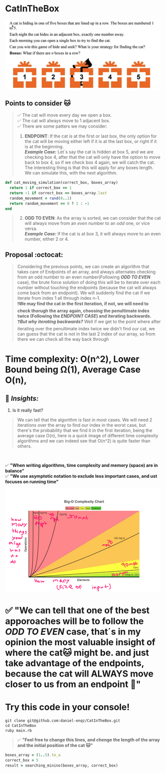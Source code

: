 # CatInTheBox
<p align="center">
  <img src="assets/image.png" />
</p>

## Points to consider 🐱
> ✅ The cat will move every day we open a box.<br>
> ✅ The cat will always move to 1 adjacent box. <br>
> ✅ There are some patters we may consider: <br>
> 1. **ENDPOINT**: If the cat is at the first or last box, the only option for the cat will be moving either left if it is at the last box, or right if it is at the beginning. <br>
> **_Example Case:_** Let´s say the cat is hidden at box 5, and we are checking box 4, after that the cat will only have the option to move back to box 4, so if we check box 4 again, we will catch the cat. The interesting thing is that this will apply for any boxes length. <br>
> We can simulate this, with the next algorithm.
```ruby
def cat_moving_simulation(correct_box, boxes_array)
  return 1 if correct_box == 1
  return -1 if correct_box == boxes_array.last
  random_movement = rand(0..1)
  return random_movement == 0 ? 1 : -1
end
```
> 2. **ODD TO EVEN**: As the array is sorted, we can consider that the cat will always move from an _even_ number to an _odd_ one, or vice versa. <br>
> **_Example Case:_** If the cat is at box 3, it will always move to an even number, either 2 or 4. 

## Proposal :octocat:
> Considering the previous points, we can create an algorithm that takes care of Endpoints of an array, and always alternates checking from an odd number to an even number(Following **_ODD TO EVEN_** case), the brute force solution of doing this will be to iterate over each number without touching the endpoints (because the cat will always come back from an endpoint). We will suddenly find the cat if we iterate from index 1 all through index n-1. <br>
❗**We may find the cat in the first iteration, if not, we will need to check thorugh the array again, choosing the penultimate index twice (Following the _ENDPOINT CASE_) and iterating backwards.** 
❓**_But why iterating backwards?_** Well if we get to the point where after iterating over the penultimate index twice we didn't find our cat, we can guess that the cat is not in the last 2 index of our array, so from there we can check all the way back through

# Time complexity: O(n^2), Lower Bound being Ω(1), Average Case O(n), 

## 🧦 **_Insights:_** 
1. Is it really fast?
> We can tell that the algorithm is fast in most cases. We will need 2 iterations over the array to find our index in the worst case, but there's the probability that we find it in the first iteration, being the average case O(n), here is a quick image of different time complexity algorithms and we can indeed see that O(n^2) is quite faster than others.
<br>

✅ **"When writing algorithms, time complexity and memory (space) are in balance"** <br>
✅ **"We use asymptotic notation to exclude less important cases, and ust focuses on running time"**

<p align="center">
  <img src="assets/complexity.png" />
</p>

# ✅ **"We can tell that one of the best apporoaches will be to follow the _ODD TO EVEN_ case, that´s in my opinion the most valuable insight of where the cat🐱 might be. and just take advantage of the endpoints, because the cat will ALWAYS move closer to us from an endpoint 💌"** <br>

# Try this code in your console!
```
git clone git@github.com:daniel-enqz/CatInTheBox.git
cd CatInTheBox
ruby main.rb
```
> ✅ **"Feel free to change this lines, and chenge the length of the array and the initial position of the cat 🐱"**
```ruby
boxes_array = (1..5).to_a
correct_box = 5
result = searching_minino(boxes_array, correct_box)
```
